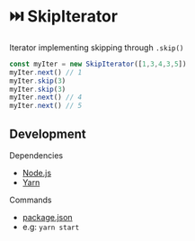 # ⏭️ SkipIterator

Iterator implementing skipping through `.skip()`

```typescript
const myIter = new SkipIterator([1,3,4,3,5])
myIter.next() // 1
myIter.skip(3)
myIter.skip(3)
myIter.next() // 4
myIter.next() // 5
```

## Development

Dependencies

- [Node.js](https://nodejs.org/en/)
- [Yarn](https://yarnpkg.com/)

Commands

- [package.json](./package.json)
- e.g: `yarn start`
